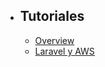 - ## Tutoriales
  - [Overview](/{{route}}/{{version}}/overview)
  - [Laravel y AWS](/{{route}}/{{version}}/laravel_aws)
